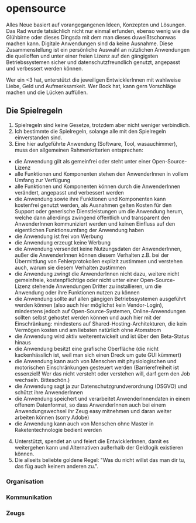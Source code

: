 # opensource

Alles Neue basiert auf vorangegangenen Ideen, Konzepten und Lösungen. Das Rad wurde tatsächlich nicht nur einmal erfunden, ebenso wenig wie die Glühbirne oder dieses Dingsda mit dem man dieses duweißtschonwas machen kann. Digitale Anwendungen sind da keine Ausnahme. Diese Zusammenstellung ist ein persönliche Auswahl an nützlichen Anwendungen die quelloffen und unter einer freien Lizenz auf den gängigsten Betriebssystemen sicher und datenschutzfreundlich genutzt, angepasst und verbessert werden können. 

Wer ein <3 hat, unterstützt die jeweiligen EntwicklerInnen mit wahlweise Liebe, Geld und Aufmerksamkeit. Wer Bock hat, kann gern Vorschläge machen und die Lücken auffüllen.

## Die Spielregeln

1. Spielregeln sind keine Gesetze, trotzdem aber nicht weniger verbindlich.
2. Ich bestimmte die Spielregeln, solange alle mit den Spielregeln einverstanden sind.
3. Eine hier aufgeführte Anwendung (Software, Tool, wasauchimmer), muss den allgemeinen Rahmenkriterien entsprechen:
-  die Anwendung gilt als gemeinfrei oder steht unter einer Open-Source-Lizenz
-  alle Funktionen und Komponenten stehen den AnwenderInnen in vollem Umfang zur Verfügung
-  alle Funktionen und Komponenten können durch die AnwenderInnen verändert, angepasst und verbessert werden
-  die Anwendung sowie ihre Funktionen und Komponenten kann kostenfrei genutzt werden, als Ausnahmen gelten Kosten für den Support oder generische Dienstleistungen um die Anwendung herum, welche dann allerdings zwingend öffentlich und transparent den AnwenderInnen kommuniziert werden und keinen Einfluss auf den eigentlichen Funktionsumfang der Anwendung haben
-  die Anwendung ist frei von Werbung
-  die Anwendung erzeugt keine Werbung
-  die Anwendung versendet keine Nutzungsdaten der AnwenderInnen, außer die AnwenderInnen können diesem Verhalten z.B. bei der Übermittlung von Fehlerprotokollen explizit zustimmen und verstehen auch, warum sie diesem Verhalten zustimmen
-  die Anwendung zwingt die AnwenderInnen nicht dazu, weitere nicht gemeinfreie, kostenpflichtige oder nicht unter einer Open-Source-Lizenz stehende Anwendungen Dritter zu installieren, um die Anwendung oder ihre Funktionen nutzen zu können
-  die Anwendung sollte auf allen gängigen Betriebssystemen ausgeführt werden können (also auch hier möglichst kein Vendor-Login), mindestens jedoch auf Open-Source-Systemen, Online-Anwendungen sollten selbst gehostet werden können und auch hier mit der Einschränkung: mindestens auf Shared-Hosting-Architekturen, die kein Vermögen kosten und am liebsten natürlich ohne Atomstrom
-  die Anwendung wird aktiv weiterentwickelt und ist über den Beta-Status hinaus
-  die Anwendung besitzt eine grafische Oberfläche (die nicht kackenhässlich ist, weil man sich einen Dreck um gute GUI kümmert)
-  die Anwendung kann auch von Menschen mit physiologischen und motorischen Einschränkungen gesteuert werden (Barrierefreiheit ist essenziell! Wer das nicht versteht oder verstehen will, darf gern den Job wechseln. Bitteschön.)
-  die Anwendung sagt ja zur Datenschutzgrundverordnung (DSGVO) und schützt ihre AnwenderInnen
-  die Anwendung speichert und verarbeitet AnwenderInnendaten in einem offenem Datenformat, so dass AnwenderInnen auch bei einem Anwendungswechsel ihr Zeug easy mitnehmen und daran weiter arbeiten können (sorry Adobe)
-  die Anwendung kann auch von Menschen ohne Master in Raketentechnologie bedient werden
4. Unterstützt, spendet an und feiert die EntwicklerInnen, damit es weitergehen kann und Alternativen außerhalb der Geldlogik existieren können.
5. Die allseits beliebte goldene Regel: "Was du nicht willst das man dir tu, das füg auch keinem anderen zu.".



### Organisation

### Kommunikation

### Zeugs
